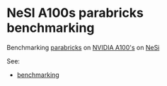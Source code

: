 # NeSI A100s parabricks benchmarking

Benchmarking [parabricks](https://developer.nvidia.com/clara-parabricks) on [NVIDIA A100's](https://www.nvidia.com/en-us/data-center/a100/) on [NeSi](https://www.nesi.org.nz/)

See:

- [benchmarking](A100s_parabricks_benchmarking.md)
